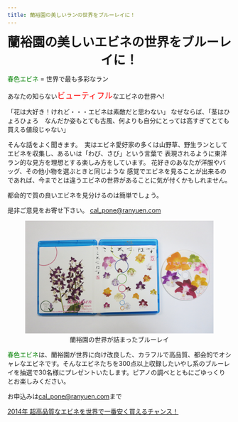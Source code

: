 ```yaml
---
title: 蘭裕園の美しいランの世界をブルーレイに！
---
```

<style>
h1,h2 {
	margin: 0.5em 0;
	text-align: center;
}
figcaption {
	text-align: center;
}
.green {
	color: green;
}
.red {
	color: red;
	font-size: large;
}
</style>

蘭裕園の美しいエビネの世界をブルーレイに！
==
<span class="green">春色エビネ</span> = 世界で最も多彩なラン

あなたの知らない<span class="red">ビューティフル</span>なエビネの世界へ!

「花は大好き！けれど・・・エビネは素敵だと思わない」 なぜならば、「茎はひょろひょろ　なんだか姿もとても古風、何よりも自分にとっては高すぎてとても買える値段じゃない」

そんな話をよく聞きます。　実はエビネ愛好家の多くは山野草、野生ランとしてエビネを収集し、あるいは「わび、さび」という言葉で
表現されるように東洋ラン的な見方を理想とする楽しみ方をしています。 花好きのあなたが洋服やバッグ、その他小物を選ぶときと同じような
感覚でエビネを見ることが出来るのであれば、今までとは違うエビネの世界があることに気が付くかもしれません。

都会的で質の良いエビネを見分けるのは簡単でしょう。

是非ご意見をお寄せ下さい。&nbsp;<a href="mailto:cal_pone@ranyuen.com">cal_pone@ranyuen.com</a>

<figure>
	<img src ="/assets/images/bluray_present_2014_1.png" alt="こころの花5　エビネ-蘭裕園" style="max-with: 400px"/>
	<figcaption>蘭裕園の世界が詰まったブルーレイ</figcaption>
</figure>

<span class="green">春色エビネ</span>は、蘭裕園が世界に向け改良した、カラフルで高品質、都会的でオシャレなエビネです。そんなエビネたちを300点以上収録したいやし系のブルーレイを抽選で30名様にプレゼントいたします。ピアノの調べとともにごゆっくりとお楽しみください。

お申込みは<a href="mailto:cal_pone@ranyuen.com">cal_pone@ranyuen.com</a>まで

<a href="calanthe_fair_2014.ja.markdown">2014年 超高品質なエビネを世界で一番安く買えるチャンス！</a>
